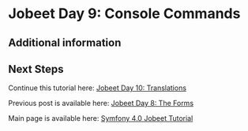 # Jobeet Day 9: Console Commands


## Additional information

## Next Steps

Continue this tutorial here: [Jobeet Day 10: Translations](/days/day-10.md)

Previous post is available here: [Jobeet Day 8: The Forms](/days/day-8.md)

Main page is available here: [Symfony 4.0 Jobeet Tutorial](/README.md)
